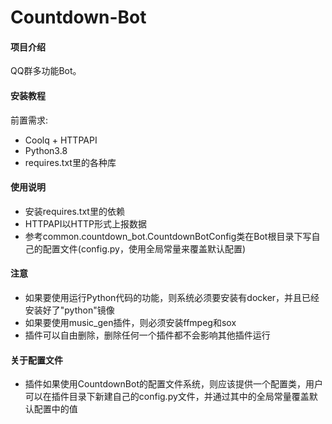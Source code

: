 # Countdown-Bot

#### 项目介绍

QQ群多功能Bot。



#### 安装教程

前置需求:

- Coolq + HTTPAPI
- Python3.8
- requires.txt里的各种库

#### 使用说明

- 安装requires.txt里的依赖
- HTTPAPI以HTTP形式上报数据
- 参考common.countdown_bot.CountdownBotConfig类在Bot根目录下写自己的配置文件(config.py，使用全局常量来覆盖默认配置)


#### 注意
- 如果要使用运行Python代码的功能，则系统必须要安装有docker，并且已经安装好了"python"镜像
- 如果要使用music_gen插件，则必须安装ffmpeg和sox
- 插件可以自由删除，删除任何一个插件都不会影响其他插件运行

#### 关于配置文件
- 插件如果使用CountdownBot的配置文件系统，则应该提供一个配置类，用户可以在插件目录下新建自己的config.py文件，并通过其中的全局常量覆盖默认配置中的值